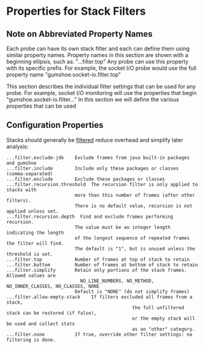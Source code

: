 Properties for Stack Filters
============================

Note on Abbreviated Property Names
----------------------------------

Each probe can have its own stack filter and each can define them using similar property names.
Property names in this section are shown with a beginning ellipsis, such as: "...filter.top"
Any probe can use this property with its specific prefix.  For example, the socket I/O probe
would use the full property name "gumshoe.socket-io.filter.top"

This section describes the individual filter settings that can be used for any probe.
For example, socket I/O monitoring will use the properties that begin "gumshoe.socket-io.filter..."
In this section we will define the various properties that can be used 

Configuration Properties
------------------------

Stacks should generally be [filtered](filters.md) reduce overhead and simplify later analysis:
                                
    ...filter.exclude-jdk    Exclude frames from java built-in packages and gumshoe 
    ...filter.include        Include only these packages or classes (comma-separated)
    ...filter.exclude        Exclude these packages or classes 
    ...filter.recursion.threshold  The recursion filter is only applied to stacks with
                             more than this number of frames (after other filters).
                             There is no default value, recursion is not applied unless set.
    ...filter.recursion.depth  Find and exclude frames performing recursion.
                             The value must be an integer length indicating the length
                             of the longest sequence of repeated frames the filter will find.
                             The default is "1", but is unused unless the threshold is set.
    ...filter.top            Number of frames at top of stack to retain
    ...filter.bottom         Number of frames at bottom of stack to retain
    ...filter.simplify       Retain only portions of the stack frames.  Allowed values are
                               NO_LINE_NUMBERS, NO_METHOD, NO_INNER_CLASSES, NO_CLASSES, NONE
                             Default is "NONE" (do not simplify frames)
    ...filter.allow-empty-stack    If filters excluded all frames from a stack,
                                                  the full unfiltered stack can be restored (if false),
                                                  or the empty stack will be used and collect stats
                                                  as an "other" category.
    ...filter.none           If true, override other filter settings: no filtering is done. 

